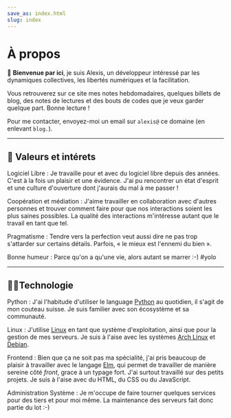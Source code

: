 ```yaml
---
save_as: index.html
slug: index
---
```

# À propos

👋 **Bienvenue par ici**, je suis Alexis, un développeur intéressé par les dynamiques collectives, les libertés numériques et la facilitation.

Vous retrouverez sur ce site mes notes hebdomadaires, quelques billets de blog, des notes de lectures et des bouts de codes que je veux garder quelque part. Bonne lecture !

Pour me contacter, envoyez-moi un email sur ``alexis@`` ce domaine (en enlevant `blog.`).

---

## 🌟 Valeurs et intérets

Logiciel Libre
: Je travaille pour et avec du logiciel libre depuis des années. C'est à la
fois un plaisir et une évidence. J'ai pu rencontrer un état d'esprit et une
culture d'ouverture dont j'aurais du mal à me passer !

Coopération et médiation
: J'aime travailler en collaboration avec d'autres personnes et trouver comment
faire pour que nos interactions soient les plus saines possibles. La qualité
des interactions m'intéresse autant que le travail en tant que tel. 


Pragmatisme
: Tendre vers la perfection veut aussi dire ne pas trop s'attarder sur
certains détails. Parfois, « le mieux est l'ennemi du bien ».

Bonne humeur
: Parce qu'on a qu'une vie, alors autant se marrer :-) #yolo

---

## 🧑‍🔧Technologie

Python
: J'ai l'habitude d'utiliser le language [Python](https://python.org) au
quotidien, il s'agit de mon couteau suisse. Je suis familier avec son écosystème
et sa communauté.

Linux
: J'utilise [Linux](https://kernel.org/) en tant que système d'exploitation,
ainsi que pour la gestion de mes serveurs. Je suis à l'aise avec les systèmes
[Arch Linux](https://archlinux.org/) et [Debian](https://debian.org).

Frontend
: Bien que ça ne soit pas ma spécialité, j'ai pris beaucoup de plaisir
à travailler avec le langage [Elm](https://elm-lang.org/), qui permet de
travailler de manière sereine côté *front*, grace à un typage fort. J'ai surtout
travaillé sur des petits projets. Je suis à l'aise avec du HTML, du CSS ou du
JavaScript.

Administration Système
: Je m'occupe de faire tourner quelques services pour des tiers et pour moi
même. La maintenance des serveurs fait donc partie du lot :-)

